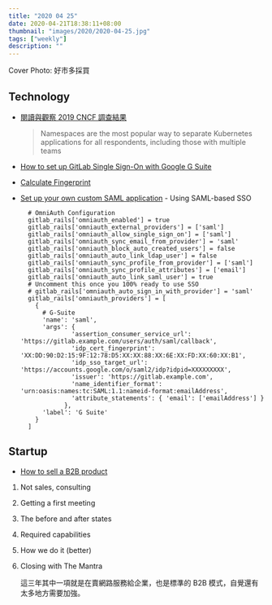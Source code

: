 ```yaml
---
title: "2020 04 25"
date: 2020-04-21T18:38:11+08:00
thumbnail: "images/2020/2020-04-25.jpg"
tags: ["weekly"]
description: ""
---
```


Cover Photo: 好市多採買

## Technology

* [閱讀與觀察 2019 CNCF 調查結果](https://www.ernestchiang.com/zh/posts/2020/2020-04-20-cncf-survey-2019/)

    > Namespaces are the most popular way to separate Kubernetes applications for all respondents, including those with multiple teams

* [How to set up GitLab Single Sign-On with Google G Suite](https://medium.com/mop-developers/how-to-set-up-gitlab-single-sign-on-with-google-g-suite-f5e88ae8ba7)
 * [Calculate Fingerprint](https://www.samltool.com/fingerprint.php)
 * [Set up your own custom SAML application](https://support.google.com/a/answer/6087519?hl=en) - Using SAML-based SSO

    ```
      # OmniAuth Configuration
      gitlab_rails['omniauth_enabled'] = true
      gitlab_rails['omniauth_external_providers'] = ['saml']
      gitlab_rails['omniauth_allow_single_sign_on'] = ['saml']
      gitlab_rails['omniauth_sync_email_from_provider'] = 'saml'
      gitlab_rails['omniauth_block_auto_created_users'] = false
      gitlab_rails['omniauth_auto_link_ldap_user'] = false
      gitlab_rails['omniauth_sync_profile_from_provider'] = ['saml']
      gitlab_rails['omniauth_sync_profile_attributes'] = ['email']
      gitlab_rails['omniauth_auto_link_saml_user'] = true
      # Uncomment this once you 100% ready to use SSO
      # gitlab_rails['omniauth_auto_sign_in_with_provider'] = 'saml'
      gitlab_rails['omniauth_providers'] = [
        {
          # G-Suite
          'name': 'saml',
          'args': {
                  'assertion_consumer_service_url': 'https://gitlab.example.com/users/auth/saml/callback',
                  'idp_cert_fingerprint': 'XX:DD:90:D2:15:9F:12:78:D5:XX:XX:88:XX:6E:XX:FD:XX:60:XX:B1',
                  'idp_sso_target_url': 'https://accounts.google.com/o/saml2/idp?idpid=XXXXXXXXX',
                  'issuer': 'https://gitlab.example.com',
                  'name_identifier_format': 'urn:oasis:names:tc:SAML:1.1:nameid-format:emailAddress',
                  'attribute_statements': { 'email': ['emailAddress'] }
                },
          'label': 'G Suite'
        }
      ]
    ```

## Startup

* [How to sell a B2B product](https://calv.info/how-to-sell-b2b)
 1. Not sales, consulting
 2. Getting a first meeting
 3. The before and after states
 4. Required capabilities
 5. How we do it (better)
 6. Closing with The Mantra

    這三年其中一項就是在賣網路服務給企業，也是標準的 B2B 模式，自覺還有太多地方需要加強。
